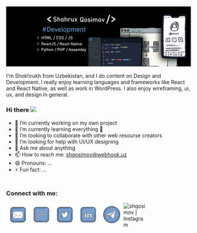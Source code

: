 

<!--
**shqosimov/shqosimov** is a ✨ _special_ ✨ repository because its `README.md` (this file) appears on your GitHub profile.
Here are some ideas to get you started:
-->

![Dev](https://github.com/shqosimov/shqosimov/blob/main/fork.jpg)

I'm Shokhrukh from Uzbekistan, and I do content on Design and Development. I really enjoy learning languages and frameworks like React and React Native, as well as work in WordPress. I also enjoy wireframing, ui, ux, and design in general. 

### Hi there <img src="https://media.giphy.com/media/hvRJCLFzcasrR4ia7z/giphy.gif" width="25px">
- 🔭 I’m currently working on my own project
- 🌱 I’m currently learning everything 🤣
- 👯 I’m looking to collaborate with other web resourse creators
- 🤔 I’m looking for help with UI/UX designing
- 💬 Ask me about anything
- 📫 How to reach me: shqosimov@webhook.uz
- 😄 Pronouns: ...
- ⚡ Fun fact: ...
<br /><br />
### Connect with me:

[<img align="left" alt="shqosimov | Email"     width="64px" src="https://github.com/shqosimov/shqosimov/blob/main/my/icons8-mail-2048.png" />][email]
[<img align="left" alt="shqosimov | Website"   width="64px" src="https://github.com/shqosimov/shqosimov/blob/main/my/icons8-link-100.png" />][website]
[<img align="left" alt="shqosimov | Twitter"   width="64px" src="https://github.com/shqosimov/shqosimov/blob/main/my/icons8-twitter-2048.png" />][twitter]
[<img align="left" alt="shqosimov | LinkedIn"  width="64px" src="https://github.com/shqosimov/shqosimov/blob/main/my/icons8-linkedin-2048.png" />][linkedin]
[<img align="left" alt="shqosimov | Telegram"  width="64px" src="https://github.com/shqosimov/shqosimov/blob/main/my/icons8-telegram-app-2048.png" />][telegram]
[<img align="left" alt="shqosimov | Instagram" width="64px" src="https://github.com/shqosimov/shqosimov/blob/main/my/icons8-instagram-old-2048.png" />][instagram]

[email]: mailto:shqosimov@webhook.uz
[website]: https://webhook.uz
[twitter]: https://twitter.com/shqosimov
[instagram]: https://instagram.com/mark_5.inc
[linkedin]: https://linkedin.com/in/shqosimov
[telegram]: https://t.me/shqosimov


<br />
